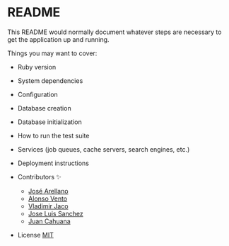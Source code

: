 # README

This README would normally document whatever steps are necessary to get the
application up and running.

Things you may want to cover:

* Ruby version

* System dependencies

* Configuration

* Database creation

* Database initialization

* How to run the test suite

* Services (job queues, cache servers, search engines, etc.)

* Deployment instructions

* Contributors ✨

    * [José Arellano](https://github.com/jagarell)
    * [Alonso Vento](https://github.com/AlonsoNeo)
    * [Vladimir Jaco](https://github.com/vladymon)
    * [Jose Luis Sanchez](https://github.com/jozze21net)
    * [Juan Cahuana](https://github.com/jcahuana)

* License
    [MIT](https://choosealicense.com/licenses/mit/)
